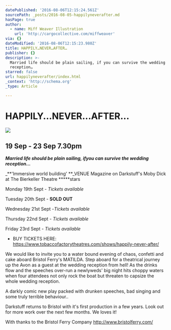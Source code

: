 ```yaml
---
datePublished: '2016-08-06T12:15:24.561Z'
sourcePath: _posts/2016-08-05-happilyneverafter.md
hasPage: true
author:
  - name: Miff Weaver Illustration
    url: 'http://cargocollective.com/miffweaver'
via: {}
dateModified: '2016-08-06T12:15:23.980Z'
title: HAPPILY…NEVER…AFTER…
publisher: {}
description: >-
  Married life should be plain sailing, if you can survive the wedding
  reception…
starred: false
url: happilyneverafter/index.html
_context: 'http://schema.org'
_type: Article

---
```

# HAPPILY...NEVER...AFTER...
![](https://the-grid-user-content.s3-us-west-2.amazonaws.com/ccceb17a-241b-4d76-a962-df4e117f2413.jpg)

## 19 Sep - 23 Sep 7.30pm

_**Married life should be plain sailing, **if**you can survive the wedding reception...**_

_**'Immersive world building' **_VENUE Magazine on Darkstuff's Moby Dick at The Bierkeller Theatre \*\*\*\*\*stars

Monday 19th Sept - _Tickets available_

Tuesday 20th Sept - **SOLD OUT**

Wednesday 21st Sept -_Tickets available_

Thursday 22nd Sept - _Tickets available_

Friday 23rd Sept - _Tickets available_

* BUY TICKETS HERE: https://www.tobaccofactorytheatres.com/shows/happily-never-after/

We would like to invite you to a water bound evening of chaos, confetti and cake aboard Bristol Ferry's MATILDA. Step aboard for a theatrical journey up the Avon as a guest at the wedding reception from hell! As the drinks flow and the speeches over-run a newlyweds' big night hits choppy waters when four attendees not only rock the boat but threaten to capsize the whole wedding reception.

A darkly comic new play packed with drunken speeches, bad singing and some truly terrible behaviour..

Darkstuff returns to Bristol with it's first production in a few years. Look out for more work over the next few months. We loves it!

With thanks to the Bristol Ferry Company http://www.bristolferry.com/